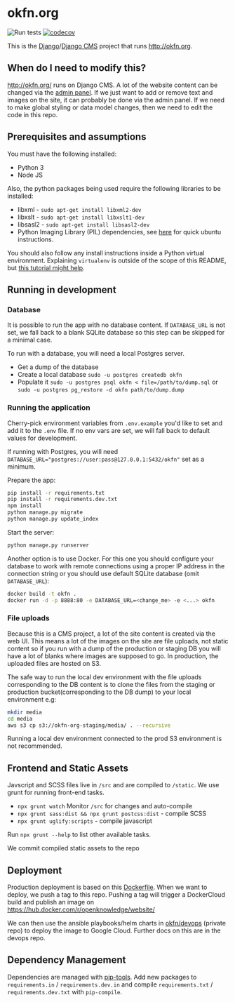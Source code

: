 # okfn.org

![Run tests](https://github.com/okfn/website/workflows/Run%20tests/badge.svg?branch=master)
[![codecov](https://codecov.io/gh/okfn/website/branch/master/graph/badge.svg?token=tYNQSAiFYu)](https://codecov.io/gh/okfn/website)

This is the [Django](https://www.djangoproject.com/)/[Django CMS](https://www.django-cms.org/) project that runs <http://okfn.org>.


## When do I need to modify this?

http://okfn.org/ runs on Django CMS. A lot of the website content can be changed via the [admin panel](https://okfn.org/admin). If we just want to add or remove text and images on the site, it can probably be done via the admin panel. If we need to make global styling or data model changes, then we need to edit the code in this repo.

## Prerequisites and assumptions

You must have the following installed:

- Python 3
- Node JS

Also, the python packages being used require the following libraries to be installed:
- libxml - `sudo apt-get install libxml2-dev`
- libxslt - `sudo apt-get install libxslt1-dev`
- libsasl2 - `sudo apt-get install libsasl2-dev`
- Python Imaging Library (PIL) dependencies, see [here](http://stackoverflow.com/a/21151777/3449709) for quick ubuntu instructions.

You should also follow any install instructions inside a Python virtual environment. Explaining `virtualenv` is outside of the scope of this README, but [this tutorial might help](http://hackercodex.com/guide/python-development-environment-on-mac-osx/).

## Running in development

### Database

It is possible to run the app with no database content. If `DATABASE_URL` is not set, we fall back to a blank SQLite database so this step can be skipped for a minimal case.

To run with a database, you will need a local Postgres server.

- Get a dump of the database
- Create a local database `sudo -u postgres createdb okfn`
- Populate it `sudo -u postgres psql okfn < file=/path/to/dump.sql` or `sudo -u postgres pg_restore -d okfn path/to/dump.dump`

### Running the application

Cherry-pick environment variables from `.env.example` you'd like to set and add it to the `.env` file.
If no env vars are set, we will fall back to default values for development.

If running with Postgres, you will need `DATABASE_URL="postgres://user:pass@127.0.0.1:5432/okfn"` set as a minimum.

Prepare the app:

```bash
pip install -r requirements.txt
pip install -r requirements.dev.txt
npm install
python manage.py migrate
python manage.py update_index
```

Start the server:

```bash
python manage.py runserver
```

Another option is to use Docker. For this one you should configure your database to work with remote connections using a proper IP address in the connection string or you should use default SQLite database (omit `DATABASE_URL`):

```bash
docker build -t okfn .
docker run -d -p 8888:80 -e DATABASE_URL=<change_me> -e <...> okfn
```

### File uploads

Because this is a CMS project, a lot of the site content is created via the web UI. This means a lot of the images on the site are file uploads, not static content so if you run with a dump of the production or staging DB you will have a lot of blanks where images are supposed to go. In production, the uploaded files are hosted on S3.

The safe way to run the local dev environment with the file uploads corresponding to the DB content is to clone the files from the staging or production bucket(corresponding to the DB dump) to your local environment e.g:

```bash
mkdir media
cd media
aws s3 cp s3://okfn-org-staging/media/ . --recursive
```

Running a local dev environment connected to the prod S3 environment is not recommended.

## Frontend and Static Assets

Javscript and SCSS files live in `/src` and are compiled to `/static`. We use grunt for running front-end tasks.

* `npx grunt watch` Monitor `/src` for changes and auto-compile
* `npx grunt sass:dist && npx grunt postcss:dist` - compile SCSS
* `npx grunt uglify:scripts` - compile javascript

Run `npx grunt --help` to list other available tasks.

We commit compiled static assets to the repo

## Deployment

Production deployment is based on this [Dockerfile](https://github.com/okfn/website/blob/master/Dockerfile). When we want to deploy, we push a tag to this repo. Pushing a tag will trigger a DockerCloud build and publish an image on https://hub.docker.com/r/openknowledge/website/

We can then use the ansible playbooks/helm charts in [okfn/devops](https://github.com/okfn/devops) (private repo) to deploy the image to Google Cloud. Further docs on this are in the devops repo.

## Dependency Management

Dependencies are managed with [pip-tools](https://github.com/jazzband/pip-tools).
Add new packages to `requirements.in` / `requirements.dev.in` and compile `requirements.txt` / `requirements.dev.txt` with `pip-compile`.
